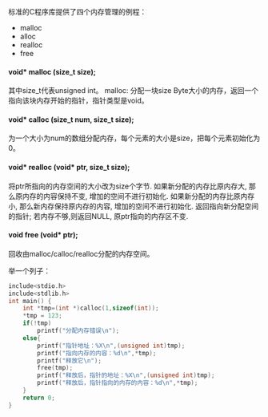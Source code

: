 
标准的C程序库提供了四个内存管理的例程：
- malloc
- alloc
- realloc
- free

#### void* malloc (size_t size);
其中size_t代表unsigned int。
malloc: 分配一块size Byte大小的内存，返回一个指向该块内存开始的指针，指针类型是void。

#### void* calloc (size_t num, size_t size);
为一个大小为num的数组分配内存，每个元素的大小是size，把每个元素初始化为0。

#### void* realloc (void* ptr, size_t size);
将ptr所指向的内存空间的大小改为size个字节.
如果新分配的内存比原内存大, 那么原内存的内容保持不变, 增加的空间不进行初始化.
如果新分配的内存比原内存小, 那么新内存保持原内存的内容, 增加的空间不进行初始化.
返回指向新分配空间的指针; 若内存不够,则返回NULL, 原ptr指向的内存区不变.

#### void free (void* ptr);
回收由malloc/calloc/realloc分配的内存空间。


举一个列子：

```C
include<stdio.h>
include<stdlib.h>
int main() {
    int *tmp=(int *)calloc(1,sizeof(int));
    *tmp = 123;
    if(!tmp)
        printf("分配内存错误\n");
    else{
        printf("指针地址：%X\n",(unsigned int)tmp);
        printf("指向内存的内容：%d\n",*tmp);
        printf("释放它\n");
        free(tmp);
        printf("释放后，指针的地址：%X\n",(unsigned int)tmp);
        printf("释放后，指针指向的内存的内容：%d\n",*tmp);
    }
    return 0;
}
```